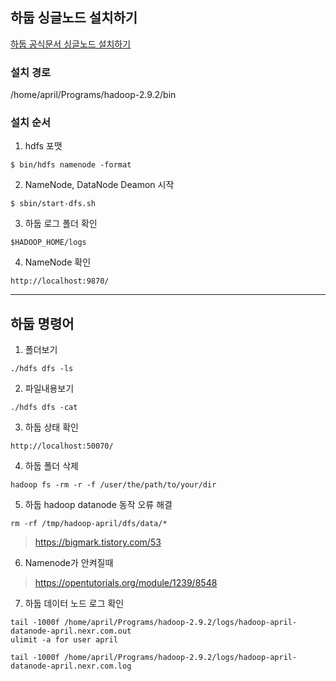 ## 하둡 싱글노드 설치하기
[하둡 공식문서 싱글노드 설치하기](https://hadoop.apache.org/docs/stable/hadoop-project-dist/hadoop-common/SingleCluster.html)

### 설치 경로
/home/april/Programs/hadoop-2.9.2/bin  

### 설치 순서
1. hdfs 포맷
```
$ bin/hdfs namenode -format
```

2. NameNode, DataNode Deamon 시작
```
$ sbin/start-dfs.sh
```

3. 하둡 로그 폴더 확인
```
$HADOOP_HOME/logs
```

4. NameNode 확인
```
http://localhost:9870/
```

***

## 하둡 명령어
1. 폴더보기
```
./hdfs dfs -ls 
```  

2. 파일내용보기
```
./hdfs dfs -cat
```

3. 하둡 상태 확인
```
http://localhost:50070/ 
```

4. 하둡 폴더 삭제
```
hadoop fs -rm -r -f /user/the/path/to/your/dir 
```

5. 하둡 hadoop datanode 동작 오류 해결
```
rm -rf /tmp/hadoop-april/dfs/data/*
```
> https://bigmark.tistory.com/53

6. Namenode가 안켜질때 
> https://opentutorials.org/module/1239/8548 

7. 하둡 데이터 노드 로그 확인 
```
tail -1000f /home/april/Programs/hadoop-2.9.2/logs/hadoop-april-datanode-april.nexr.com.out 
ulimit -a for user april 
```
```
tail -1000f /home/april/Programs/hadoop-2.9.2/logs/hadoop-april-datanode-april.nexr.com.log
```
